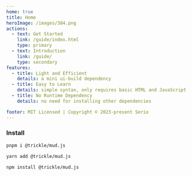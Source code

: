 ```yaml
---
home: true
title: Home
heroImage: /images/384.png
actions:
  - text: Get Started
    link: /guide/index.html
    type: primary
  - text: Introduction
    link: /guide/
    type: secondary
features:
  - title: Light and Efficient
    details: a mini ui-build dependency
  - title: Easy to Learn
    details: simple syntax, only requires basic HTML and JavaScript
  - title: No Runtime Dependency
    details: no need for installing other dependencies

footer: MIT Licensed | Copyright © 2023-present Serio 
---
```


### Install

<CodeGroup>
<CodeGroupItem title="PNPM" active>

```bash
pnpm i @trickle/mud.js
```

</CodeGroupItem>

<CodeGroupItem title="YARN">

```bash
yarn add @trickle/mud.js

```

  </CodeGroupItem>

  <CodeGroupItem title="NPM">
  
```bash
npm install @trickle/mud.js

```

  </CodeGroupItem>
</CodeGroup>
